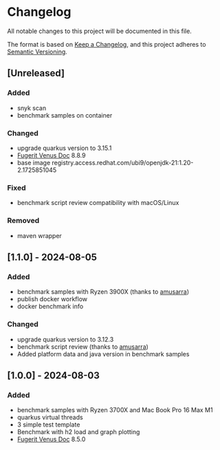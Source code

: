 # Changelog

All notable changes to this project will be documented in this file.

The format is based on [Keep a Changelog](https://keepachangelog.com/en/1.1.0/),
and this project adheres to [Semantic Versioning](https://semver.org/spec/v2.0.0.html).

## [Unreleased]

### Added

- snyk scan
- benchmark samples on container

### Changed

- upgrade quarkus version to 3.15.1
- [Fugerit Venus Doc](https://github.com/fugerit-org/fj-doc) 8.8.9
- base image registry.access.redhat.com/ubi9/openjdk-21:1.20-2.1725851045

### Fixed

- benchmark script review compatibility with macOS/Linux

### Removed

- maven wrapper

## [1.1.0] - 2024-08-05

### Added

- benchmark samples with Ryzen 3900X (thanks to [amusarra](https://github.com/amusarra))
- publish docker workflow
- docker benchmark info

### Changed

- upgrade quarkus version to 3.12.3
- benchmark script review (thanks to [amusarra](https://github.com/amusarra))
- Added platform data and java version in benchmark samples

## [1.0.0] - 2024-08-03

### Added

- benchmark samples with Ryzen 3700X and Mac Book Pro 16 Max M1
- quarkus virtual threads
- 3 simple test template
- Benchmark with h2 load and graph plotting
- [Fugerit Venus Doc](https://github.com/fugerit-org/fj-doc) 8.5.0 
